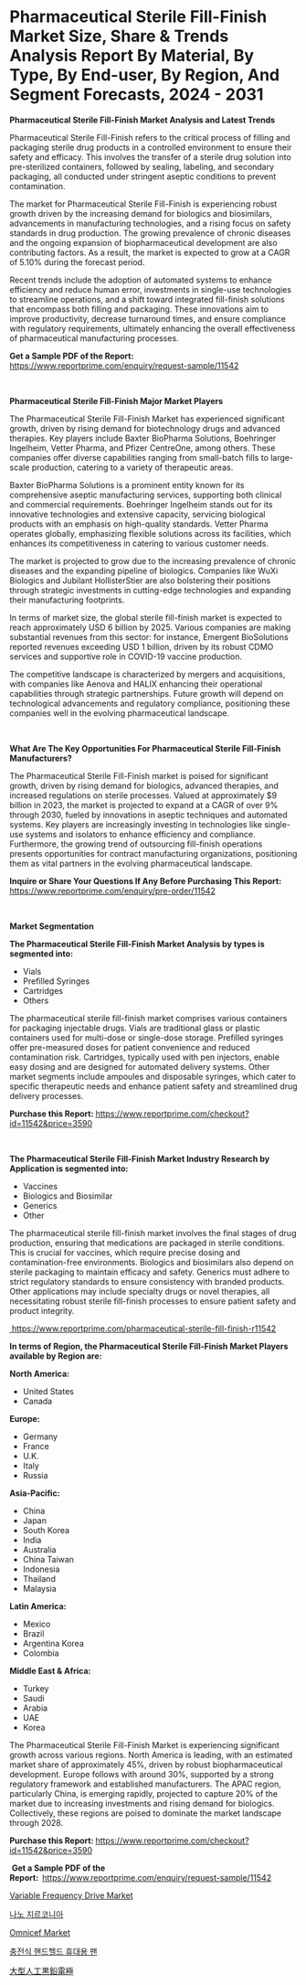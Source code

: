 <p><h1>Pharmaceutical Sterile Fill-Finish Market Size, Share & Trends Analysis Report By Material, By Type, By End-user, By Region, And Segment Forecasts, 2024 - 2031</h1></p><p><strong>Pharmaceutical Sterile Fill-Finish Market Analysis and Latest Trends</strong></p>
<p><p>Pharmaceutical Sterile Fill-Finish refers to the critical process of filling and packaging sterile drug products in a controlled environment to ensure their safety and efficacy. This involves the transfer of a sterile drug solution into pre-sterilized containers, followed by sealing, labeling, and secondary packaging, all conducted under stringent aseptic conditions to prevent contamination.</p><p>The market for Pharmaceutical Sterile Fill-Finish is experiencing robust growth driven by the increasing demand for biologics and biosimilars, advancements in manufacturing technologies, and a rising focus on safety standards in drug production. The growing prevalence of chronic diseases and the ongoing expansion of biopharmaceutical development are also contributing factors. As a result, the market is expected to grow at a CAGR of 5.10% during the forecast period.</p><p>Recent trends include the adoption of automated systems to enhance efficiency and reduce human error, investments in single-use technologies to streamline operations, and a shift toward integrated fill-finish solutions that encompass both filling and packaging. These innovations aim to improve productivity, decrease turnaround times, and ensure compliance with regulatory requirements, ultimately enhancing the overall effectiveness of pharmaceutical manufacturing processes.</p></p>
<p><strong>Get a Sample PDF of the Report:&nbsp;</strong> <a href="https://www.reportprime.com/enquiry/request-sample/11542">https://www.reportprime.com/enquiry/request-sample/11542</a></p>
<p>&nbsp;</p>
<p><strong>Pharmaceutical Sterile Fill-Finish Major Market Players</strong></p>
<p><p>The Pharmaceutical Sterile Fill-Finish Market has experienced significant growth, driven by rising demand for biotechnology drugs and advanced therapies. Key players include Baxter BioPharma Solutions, Boehringer Ingelheim, Vetter Pharma, and Pfizer CentreOne, among others. These companies offer diverse capabilities ranging from small-batch fills to large-scale production, catering to a variety of therapeutic areas.</p><p>Baxter BioPharma Solutions is a prominent entity known for its comprehensive aseptic manufacturing services, supporting both clinical and commercial requirements. Boehringer Ingelheim stands out for its innovative technologies and extensive capacity, servicing biological products with an emphasis on high-quality standards. Vetter Pharma operates globally, emphasizing flexible solutions across its facilities, which enhances its competitiveness in catering to various customer needs.</p><p>The market is projected to grow due to the increasing prevalence of chronic diseases and the expanding pipeline of biologics. Companies like WuXi Biologics and Jubilant HollisterStier are also bolstering their positions through strategic investments in cutting-edge technologies and expanding their manufacturing footprints.</p><p>In terms of market size, the global sterile fill-finish market is expected to reach approximately USD 6 billion by 2025. Various companies are making substantial revenues from this sector: for instance, Emergent BioSolutions reported revenues exceeding USD 1 billion, driven by its robust CDMO services and supportive role in COVID-19 vaccine production.</p><p>The competitive landscape is characterized by mergers and acquisitions, with companies like Aenova and HALIX enhancing their operational capabilities through strategic partnerships. Future growth will depend on technological advancements and regulatory compliance, positioning these companies well in the evolving pharmaceutical landscape.</p></p>
<p>&nbsp;</p>
<p><strong>What Are The Key Opportunities For Pharmaceutical Sterile Fill-Finish Manufacturers?</strong></p>
<p><p>The Pharmaceutical Sterile Fill-Finish market is poised for significant growth, driven by rising demand for biologics, advanced therapies, and increased regulations on sterile processes. Valued at approximately $9 billion in 2023, the market is projected to expand at a CAGR of over 9% through 2030, fueled by innovations in aseptic techniques and automated systems. Key players are increasingly investing in technologies like single-use systems and isolators to enhance efficiency and compliance. Furthermore, the growing trend of outsourcing fill-finish operations presents opportunities for contract manufacturing organizations, positioning them as vital partners in the evolving pharmaceutical landscape.</p></p>
<p><strong>Inquire or Share Your Questions If Any Before Purchasing This Report:</strong> <a href="https://www.reportprime.com/enquiry/pre-order/11542">https://www.reportprime.com/enquiry/pre-order/11542</a></p>
<p>&nbsp;</p>
<p><strong>Market Segmentation</strong></p>
<p><strong>The Pharmaceutical Sterile Fill-Finish Market Analysis by types is segmented into:</strong></p>
<p><ul><li>Vials</li><li>Prefilled Syringes</li><li>Cartridges</li><li>Others</li></ul></p>
<p><p>The pharmaceutical sterile fill-finish market comprises various containers for packaging injectable drugs. Vials are traditional glass or plastic containers used for multi-dose or single-dose storage. Prefilled syringes offer pre-measured doses for patient convenience and reduced contamination risk. Cartridges, typically used with pen injectors, enable easy dosing and are designed for automated delivery systems. Other market segments include ampoules and disposable syringes, which cater to specific therapeutic needs and enhance patient safety and streamlined drug delivery processes.</p></p>
<p><strong>Purchase this Report:&nbsp;</strong><a href="https://www.reportprime.com/checkout?id=11542&price=3590">https://www.reportprime.com/checkout?id=11542&price=3590</a></p>
<p>&nbsp;</p>
<p><strong>The Pharmaceutical Sterile Fill-Finish Market Industry Research by Application is segmented into:</strong></p>
<p><ul><li>Vaccines</li><li>Biologics and Biosimilar</li><li>Generics</li><li>Other</li></ul></p>
<p><p>The pharmaceutical sterile fill-finish market involves the final stages of drug production, ensuring that medications are packaged in sterile conditions. This is crucial for vaccines, which require precise dosing and contamination-free environments. Biologics and biosimilars also depend on sterile packaging to maintain efficacy and safety. Generics must adhere to strict regulatory standards to ensure consistency with branded products. Other applications may include specialty drugs or novel therapies, all necessitating robust sterile fill-finish processes to ensure patient safety and product integrity.</p></p>
<p><a href="https://www.reportprime.com/pharmaceutical-sterile-fill-finish-r11542">&nbsp;https://www.reportprime.com/pharmaceutical-sterile-fill-finish-r11542</a></p>
<p><strong>In terms of Region, the Pharmaceutical Sterile Fill-Finish Market Players available by Region are:</strong></p>
<p>
    <p> <strong> North America: </strong>
        <ul>
            <li>United States</li>
            <li>Canada</li>
        </ul>
        </p> 
    <p> <strong> Europe: </strong>
        <ul>
            <li>Germany</li>
            <li>France</li>
            <li>U.K.</li>
            <li>Italy</li>
            <li>Russia</li>
        </ul>
        </p> 
    <p> <strong> Asia-Pacific: </strong>
        <ul>
            <li>China</li>
            <li>Japan</li>
            <li>South Korea</li>
            <li>India</li>
            <li>Australia</li>
            <li>China Taiwan</li>
            <li>Indonesia</li>
            <li>Thailand</li>
            <li>Malaysia</li>
        </ul>
        </p> 
    <p> <strong> Latin America: </strong>
        <ul>
            <li>Mexico</li>
            <li>Brazil</li>
            <li>Argentina Korea</li>
            <li>Colombia</li>
        </ul>
        </p> 
    <p> <strong> Middle East & Africa: </strong>
        <ul>
            <li>Turkey</li>
            <li>Saudi</li>
            <li>Arabia</li>
            <li>UAE</li>
            <li>Korea</li>
        </ul>
    </p>
    </p>
<p><p>The Pharmaceutical Sterile Fill-Finish Market is experiencing significant growth across various regions. North America is leading, with an estimated market share of approximately 45%, driven by robust biopharmaceutical development. Europe follows with around 30%, supported by a strong regulatory framework and established manufacturers. The APAC region, particularly China, is emerging rapidly, projected to capture 20% of the market due to increasing investments and rising demand for biologics. Collectively, these regions are poised to dominate the market landscape through 2028.</p></p>
<p><strong>Purchase this Report: </strong><a href="https://www.reportprime.com/checkout?id=11542&price=3590">https://www.reportprime.com/checkout?id=11542&price=3590</a></p>
<p>&nbsp;<strong>Get a Sample PDF of the Report:&nbsp;&nbsp;</strong><a href="https://www.reportprime.com/enquiry/request-sample/11542">https://www.reportprime.com/enquiry/request-sample/11542</a></p>
<p><strong></strong></p>
<p><p><a href="https://medium.com/@shjsi3663/the-global-variable-frequency-drive-market-is-a-dynamic-and-growing-industry-6da72c35aa0c">Variable Frequency Drive Market</a></p><p><a href="https://medium.com/@daniedoyle89/%EC%84%B8%EA%B3%84-nano-zirconia-market-%EC%9D%80-2024%EC%97%90%EC%84%9C-2031%EB%A1%9C-%EC%97%B0%ED%8F%89%EA%B7%A0-%EC%A6%9D%EA%B0%80%EC%9C%A8%EC%9D%84-%EB%B3%B4%EC%9D%BC-%EA%B2%83%EC%9C%BC%EB%A1%9C-%EC%98%88%EC%83%81%EB%90%A9%EB%8B%88%EB%8B%A4-3c0c82daf514">나노 지르코니아</a></p><p><a href="https://www.linkedin.com/pulse/emerging-omnicef-market-opportunities-analysis-investors-stakeholders-yqfce?trackingId=xUfNUP%2BJQzqkyxlwQnCang%3D%3D">Omnicef Market</a></p><p><a href="https://medium.com/@eiehrdy77/rechargeable-handheld-portable-fans-market-%EC%9D%98-%EA%B8%80%EB%A1%9C%EB%B2%8C-%EC%8B%9C%EC%9E%A5-%EA%B0%9C%EC%9A%94%EB%8A%94-%EC%A0%84-%EC%84%B8%EA%B3%84-%EB%B0%8F-%EC%A3%BC%EC%9A%94-%EC%8B%9C%EC%9E%A5%EC%9D%98-%EC%82%B0%EC%97%85%EC%97%90-%EC%98%81%ED%96%A5%EC%9D%84-%EB%AF%B8%EC%B9%98%EB%8A%94-%EC%A3%BC%EC%9A%94-%ED%8A%B8%EB%A0%8C%EB%93%9C%EC%97%90-%EB%8C%80%ED%95%9C-%EB%8F%85%ED%8A%B9%ED%95%9C-5f53ea8f5a72">충전식 핸드헬드 휴대용 팬</a></p><p><a href="https://medium.com/@vivakuvalis2005/large-size-artificial-graphite-electrode-003cffa05e5c">大型人工黒鉛電極</a></p></p>